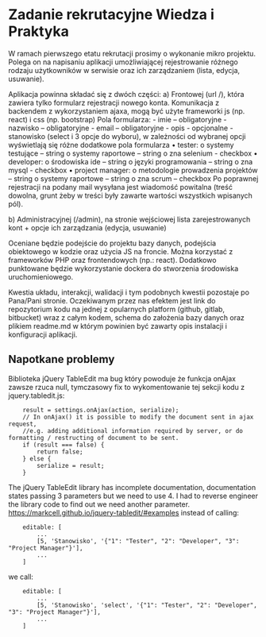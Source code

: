 # Zadanie rekrutacyjne Wiedza i Praktyka
W ramach pierwszego etatu rekrutacji prosimy o wykonanie mikro projektu. Polega on na napisaniu aplikacji umożliwiającej rejestrowanie różnego rodzaju użytkowników w serwisie oraz ich zarządzaniem (lista, edycja, usuwanie).

Aplikacja powinna składać się z dwóch części:
    a) Frontowej (url /), która zawiera tylko formularz rejestracji nowego konta. Komunikacja z backendem z wykorzystaniem ajaxa, mogą być użyte frameworki js (np. react) i css (np. bootstrap)
    Pola formularza:
    - imie – obligatoryjne
    - nazwisko – obligatoryjne
    - email – obligatoryjne
    - opis - opcjonalne
    - stanowisko (select i 3 opcje do wyboru), w zależności od wybranej opcji wyświetlają się różne dodatkowe pola formularza
    • tester:
        o systemy testujące – string
        o systemy raportowe – string
        o zna selenium - checkbox
    • developer:
        o środowiska ide – string
        o języki programowania – string
        o zna mysql - checkbox
    • project manager:
        o metodologie prowadzenia projektów – string
        o systemy raportowe – string
        o zna scrum – checkbox
    Po poprawnej rejestracji na podany mail wysyłana jest wiadomość powitalna (treść dowolna, grunt żeby w treści były zawarte wartości wszystkich wpisanych pól).

b) Administracyjnej (/admin), na stronie wejściowej lista zarejestrowanych kont + opcje ich zarządzania (edycja, usuwanie)

Oceniane będzie podejście do projektu bazy danych, podejścia obiektowego w kodzie oraz użycia JS na froncie. Można korzystać z frameworków PHP oraz frontendowych (np.: react).
Dodatkowo punktowane będzie wykorzystanie dockera do stworzenia środowiska uruchomieniowego.

Kwestia układu, interakcji, walidacji i tym podobnych kwestii pozostaje po Pana/Pani stronie. Oczekiwanym przez nas efektem jest link do repozytorium kodu na jednej z opularnych platform (github, gitlab, bitbucket) wraz z całym kodem, schema do założenia bazy danych oraz plikiem readme.md w którym powinien być zawarty opis instalacji i konfiguracji aplikacji.


## Napotkane problemy
Biblioteka jQuery TableEdit ma bug który powoduje że funkcja onAjax zawsze rzuca null, tymczasowy fix to wykomentowanie tej sekcji kodu z jquery.tabledit.js:
```
    result = settings.onAjax(action, serialize);
    // In onAjax() it is possible to modify the document sent in ajax request, 
    //e.g. adding additional information required by server, or do formatting / restructing of document to be sent.
    if (result === false) {
        return false;
    } else {
        serialize = result;
    }
```
The jQuery TableEdit library has incomplete documentation, documentation states passing 3 parameters but we need to use 4.
I had to reverse engineer the library code to find out we need another parameter.
https://markcell.github.io/jquery-tabledit/#examples
instead of calling:
```
    editable: [
        ...
        [5, 'Stanowisko', '{"1": "Tester", "2": "Developer", "3": "Project Manager"}'],
        ...
    ]
```
we call:
```
    editable: [
        ...
        [5, 'Stanowisko', 'select', '{"1": "Tester", "2": "Developer", "3": "Project Manager"}'],
        ...
    ]
```
